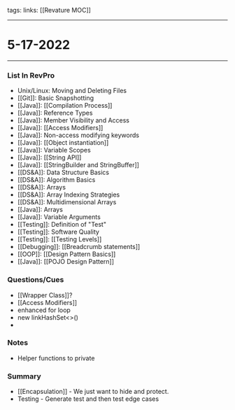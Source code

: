 tags: 
links: [[Revature MOC]]

---

# 5-17-2022

---

### List In RevPro
- Unix/Linux: Moving and Deleting Files
- [[Git]]: Basic Snapshotting
- [[Java]]: [[Compilation Process]]
- [[Java]]: Reference Types
- [[Java]]: Member Visibility and Access
- [[Java]]: [[Access Modifiers]]
-  [[Java]]: Non-access modifying keywords
-  [[Java]]: [[Object instantiation]]
-  [[Java]]: Variable Scopes
-  [[Java]]: [[String API]]
-  [[Java]]: [[StringBuilder and StringBuffer]]
-  [[DS&A]]: Data Structure Basics
-  [[DS&A]]: Algorithm Basics
-  [[DS&A]]: Arrays
-  [[DS&A]]: Array Indexing Strategies
-  [[DS&A]]: Multidimensional Arrays
-   [[Java]]: Arrays
-   [[Java]]: Variable Arguments
-   [[Testing]]: Definition of "Test"
-   [[Testing]]: Software Quality
-   [[Testing]]: [[Testing Levels]]
-   [[Debugging]]: [[Breadcrumb statements]]
-   [[OOP]]: [[Design Pattern Basics]]
-   [[Java]]: [[POJO Design Pattern]]


### Questions/Cues
- [[Wrapper Class]]?
- [[Access Modifiers]]
- enhanced for loop
- new linkHashSet<>()
- 


### Notes
- Helper functions to private


### Summary 

- [[Encapsulation]] - We just want to hide and protect.
- Testing - Generate test and then test edge cases

